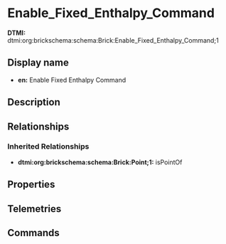 # Enable_Fixed_Enthalpy_Command
**DTMI:** dtmi:org:brickschema:schema:Brick:Enable_Fixed_Enthalpy_Command;1
## Display name
- **en:** Enable Fixed Enthalpy Command
## Description
## Relationships
### Inherited Relationships
* **dtmi:org:brickschema:schema:Brick:Point;1:** isPointOf
## Properties
## Telemetries
## Commands
